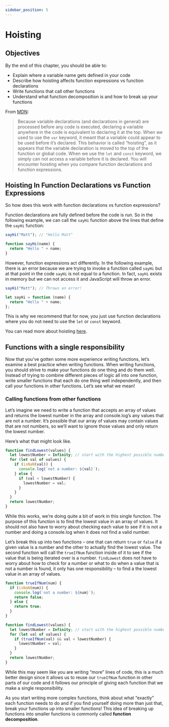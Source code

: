 ```yaml
---
sidebar_position: 5
---
```


# Hoisting

## Objectives

By the end of this chapter, you should be able to:

- Explain where a variable name gets defined in your code
- Describe how hoisting affects function expressions vs function declarations
- Write functions that call other functions
- Understand what function decomposition is and how to break up your functions

From [MDN](https://developer.mozilla.org/en-US/docs/Web/JavaScript/Reference/Statements/let#let_hoisting):

> Because variable declarations (and declarations in general) are processed before any code is executed, declaring a variable anywhere in the code is equivalent to declaring it at the top. When we used to use the `var` keyword, it meant that a variable could appear to be used before it’s declared. This behavior is called “hoisting”, as it appears that the variable declaration is moved to the top of the function or global code. When we use the `let` and `const` keyword, we simply can not access a variable before it is declared. You will encounter hoisting when you compare function declarations and function expressions.

## Hoisting In Function Declarations vs Function Expressions

So how does this work with function declarations vs function expressions?

Function declarations are fully defined before the code is run. So in the following example, we can call the `sayHi` function above the lines that define the `sayHi` function:

```js
sayHi("Matt"); // "Hello Matt"

function sayHi(name) {
  return "Hello " + name;
}
```

However, function expressions act differently. In the following example, there is an error because we are trying to invoke a function called `sayHi` but at that point in the code `sayHi` is not equal to a function. In fact, `sayHi` exists in memory but we can not access it and JavaScript will throw an error.

```js
sayHi("Matt"); // Throws an error!

let sayHi = function (name) {
  return "Hello " + name;
};
```

This is why we recommend that for now, you just use function declarations where you do not need to use the `let` or `const` keyword.

You can read more about hoisting [here](https://developer.mozilla.org/en-US/docs/Glossary/Hoisting).

## Functions with a single responsibility

Now that you’ve gotten some more experience writing functions, let’s examine a best practice when writing functions. When writing functions, you should strive to make your functions do one thing and do them well. Instead of trying to combine different pieces of logic all into one function, write smaller functions that each do one thing well independently, and then call your functions in other functions. Let’s see what we mean!

### Calling functions from other functions

Let’s imagine we need to write a function that accepts an array of values and returns the lowest number in the array and console.log’s any values that are not a number. It’s possible that our array of values may contain values that are not numbers, so we’ll want to ignore those values and only return the lowest number.

Here’s what that might look like.

```js
function findLowest(values) {
  let lowestNumber = Infinity; // start with the highest possible number
  for (let val of values) {
    if (isNaN(val)) {
      console.log(`not a number: ${val}`);
    } else {
      if (val < lowestNumber) {
        lowestNumber = val;
      }
    }
  }
  return lowestNumber;
}
```

While this works, we’re doing quite a bit of work in this single function. The purpose of this function is to find the lowest value in an array of values. It should not also have to worry about checking each value to see if it is not a number and doing a console.log when it does not find a valid number.

Let’s break this up into two functions – one that can return `true` or `false` if a given value is a number and the other to actually find the lowest value. The second function will call the `trueIfNum` function inside of it to see if the value that is being iterated over is a number. `findLowest` does not have to worry about how to check for a number or what to do when a value that is not a number is found, it only has one responsibility – to find a the lowest value in an array of values.

```js
function trueIfNum(num) {
  if (isNaN(num)) {
    console.log(`not a number: ${num}`);
    return false;
  } else {
    return true;
  }
}

function findLowest(values) {
  let lowestNumber = Infinity; // start with the highest possible number
  for (let val of values) {
    if (trueIfNum(val) && val < lowestNumber) {
      lowestNumber = val;
    }
  }
  return lowestNumber;
}
```

While this may seem like you are writing “more” lines of code, this is a much better design since it allows us to reuse our `trueIfNum` function in other parts of our code and it follows our principle of giving each function that we make a single responsibility.

As you start writing more complex functions, think about what “exactly” each function needs to do and if you find yourself doing more than just that, break your functions up into smaller functions! This idea of breaking up functions into smaller functions is commonly called **function decomposition**.

